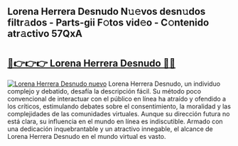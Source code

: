 ## Lorena Herrera Desnudo N𝚞𝚎vos desn𝚞dos filtr𝚊dos - Parts-gii F𝚘tos vid𝚎o - C𝚘ntenido atr𝚊ctivo 57QxA

# <h2><a href="http://mb8e6d.tromn.icu/?c=Lorena+Herrera+Desnudo">🔗👉👉👉 Lorena Herrera Desnudo 🔗🔗</a></h2>

[![Lorena Herrera Desnudo nuevo](https://i.imgur.com/pEAQMta.gif)](http://mb8e6d.tromn.icu/?c=Lorena+Herrera+Desnudo)
Lorena Herrera Desnudo, un individuo complejo y debatido, desafía la descripción fácil. Su método poco convencional de interactuar con el público en línea ha atraído y ofendido a los críticos, estimulando debates sobre el consentimiento, la moralidad y las complejidades de las comunidades virtuales. Aunque su dirección futura no está clara, su influencia en el mundo en línea es indiscutible. Armado con una dedicación inquebrantable y un atractivo innegable, el alcance de Lorena Herrera Desnudo en el mundo virtual es vasto.
